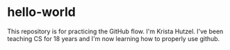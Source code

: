 # hello-world
This repository is for practicing the GitHub flow.
I'm Krista Hutzel. I've been teaching CS for 18 years and I'm now learning how to properly use github.
